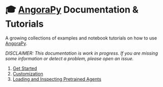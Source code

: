 # :mortar_board: [AngoraPy](https://github.com/ccnmaastricht/angorapy) Documentation & Tutorials

A growing collections of examples and notebook tutorials on how to use [AngoraPy](https://github.com/ccnmaastricht/angorapy). 

_DISCLAIMER: This documentation is work in progress. If you are missing some information or detect a problem, please open an issue._

1. [Get Started](get-started)
2. [Customization](customization)
3. [Loading and Inspecting Pretrained Agents](analysis)
